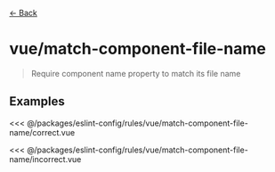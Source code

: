 [&#x2190; Back](./)
# vue/match-component-file-name <badge text="warn" type="warn" vertical="middle"/>

> Require component name property to match its file name

## Examples

<code-highlight>
 
<div slot="correct">

<<< @/packages/eslint-config/rules/vue/match-component-file-name/correct.vue

</div>

 
<div slot="incorrect">

<<< @/packages/eslint-config/rules/vue/match-component-file-name/incorrect.vue

</div>

 
</code-highlight>

